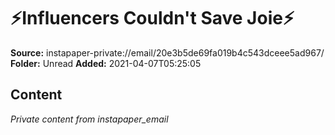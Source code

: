 # ⚡️Influencers Couldn't Save Joie⚡️

**Source:** instapaper-private://email/20e3b5de69fa019b4c543dceee5ad967/
**Folder:** Unread
**Added:** 2021-04-07T05:25:05




## Content
*Private content from instapaper_email*
